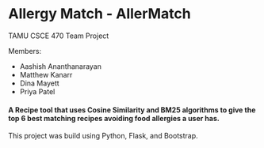 # Allergy Match - AllerMatch

TAMU CSCE 470 Team Project

Members:
* Aashish Ananthanarayan
* Matthew Kanarr
* Dina Mayett
* Priya Patel

#### A Recipe tool that uses **Cosine Similarity** and **BM25 algorithms** to give the top 6 best matching recipes avoiding food allergies a user has. 

This project was build using Python, Flask, and Bootstrap. 
